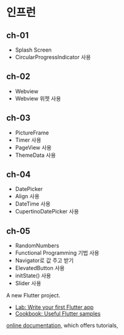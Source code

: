 # 인프런 

## ch-01
- Splash Screen 
- CircularProgressIndicator 사용

## ch-02
- Webview 
- Webview 위젯 사용 


## ch-03
- PictureFrame
- Timer 사용
- PageView 사용
- ThemeData 사용

## ch-04
- DatePicker
- Align 사용 
- DateTime 사용
- CupertinoDatePicker 사용


## ch-05
- RandomNumbers
- Functional Programming 기법 사용 
- Navigator로 값 주고 받기 
- ElevatedButton 사용
- initState() 사용
- Slider 사용

A new Flutter project.



- [Lab: Write your first Flutter app](https://flutter.dev/docs/get-started/codelab)
- [Cookbook: Useful Flutter samples](https://flutter.dev/docs/cookbook)

[online documentation](https://flutter.dev/docs), which offers tutorials,

